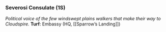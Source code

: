---
---

### Severosi Consulate (1S)
*Political voice of the few windswept plains walkers that make their way to Cloudspire.*
**Turf**: Embassy (HQ, [[Sparrow’s Landing]])